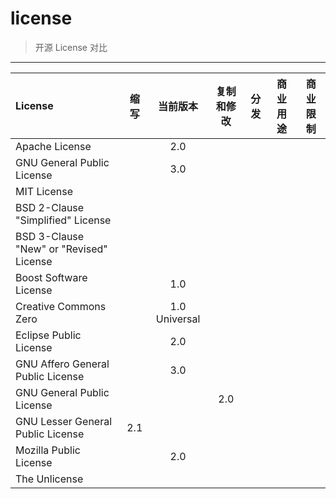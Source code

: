 # license

> 开源 License 对比

------

| License | 缩写 | 当前版本 | 复制和修改 | 分发 | 商业用途 | 商业限制 |
|:---|:---:|:---:|:---:|:---:|:---:|:---:|
| Apache License |  | 2.0 |  |  |  |  |
| GNU General Public License |  | 3.0 |  |  |  |  |
| MIT License |  |  |  |  |  |  |
| BSD 2-Clause "Simplified" License |  |  |  |  |  |  |
| BSD 3-Clause "New" or "Revised" License |  |  |  |  |  |  |
| Boost Software License |  | 1.0 |  |  |  |  |
| Creative Commons Zero |  | 1.0 Universal |  |  |  |  |
| Eclipse Public License |  | 2.0 |  |  |  |  |
| GNU Affero General Public License |  | 3.0 |  |  |  |  |
| GNU General Public License |  |  | 2.0 |  |  |  |
| GNU Lesser General Public License | 2.1 |  |  |  |  |  |
| Mozilla Public License |  | 2.0 |  |  |  |  |
| The Unlicense |  |  |  |  |  |  |
